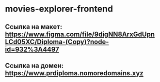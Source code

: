 # movies-explorer-frontend

## Ссылка на макет: https://www.figma.com/file/9digNN8ArxGdUpnLCd05XC/Diploma-(Copy)?node-id=932%3A4497

## Ссылка на домен: https://www.prdiploma.nomoredomains.xyz